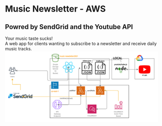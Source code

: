 # Music Newsletter - AWS
## Powred by SendGrid and the Youtube API

Your music taste sucks!  
A web app for clients wanting to subscribe to a newsletter and receive daily music tracks.
![Alt text](architecture.jpg?raw=true "architecture")
